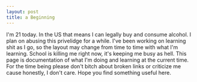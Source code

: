 ```yaml
--- 
layout: post
title: a Beginning
---
```

I'm 21 today. In the US that means I can legally buy and consume alcohol.  I plan on abusing this privelidge for a while.  I've been working on learning shit as I go, so the layout may change from time to time with what I'm learning.  School is killing me right now, it's keeping me busy as hell.  This page is documentation of what I'm doing and learning at the current time.  For the time being please don't bitch about broken links or criticize me cause honestly, I don't care.  Hope you find something useful here.
